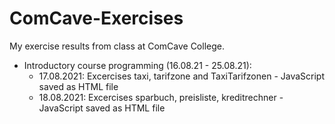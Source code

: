 # ComCave-Exercises
My exercise results from class at ComCave College.

- Introductory course programming (16.08.21 - 25.08.21): 
  - 17.08.2021: Excercises taxi, tarifzone and TaxiTarifzonen - JavaScript saved as HTML file
  - 18.08.2021: Excercises sparbuch, preisliste, kreditrechner - JavaScript saved as HTML file
